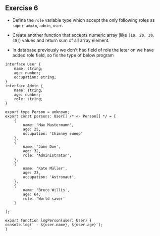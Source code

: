 
## Exercise 6

- Define the `role` variable type which accept the only following roles as `super-admin`, `admin`, `user`.

- Create another function that accepts numeric array (like `[10, 20, 30, 40]`) values and return sum of all array element.

- In database previously we don't had field of role the leter on we have added role field, so fix the type of below program

```
interface User {
    name: string;
    age: number;
    occupation: string;
}
interface Admin {
    name: string;
    age: number;
    role: string;
}

export type Person = unknown;
export const persons: User[] /* <- Person[] */ = [
    {
        name: 'Max Mustermann',
        age: 25,
        occupation: 'Chimney sweep'
    },
    {
        name: 'Jane Doe',
        age: 32,
        role: 'Administrator',
    },
    {
        name: 'Kate Müller',
        age: 23,
        occupation: 'Astronaut',
    },
    {
        name: 'Bruce Willis',
        age: 64,
        role: 'World saver'
    }

];

export function logPerson(user: User) {
console.log(` - ${user.name}, ${user.age}`);
}
```
